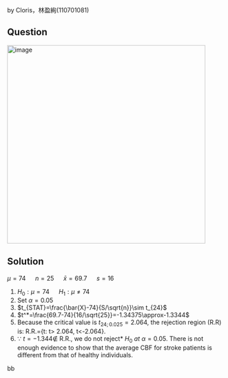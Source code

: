 by Cloris，林盈絢(110701081)
## Question

<img width="460" alt="image" src="https://github.com/user-attachments/assets/bd3830c8-ffed-4117-b8aa-2bc8c605ea2e" />

## Solution
$\mu=74$ &emsp; 
$n=25$ &emsp;
$\bar{x}=69.7$ &emsp;
$s=16$

1. $H_0:\mu=74$ &emsp; $H_1:\mu\neq74$
2. Set  $\alpha=0.05$
3.  $t_{STAT}=\frac{\bar{X}-74}{S/\sqrt{n}}\sim t_{24}$
4. $t^*=\frac{69.7-74}{16/\sqrt{25}}=-1.34375\approx-1.3344$
5. Because the critical value is $t_{24;0.025}=2.064$, the rejection region (R.R) is:
R.R.={t: t> 2.064, t<-2.064}. 
6. $\because$ $t=-1.344 \notin$ R.R., we do not reject* $H_0$ *at* $\alpha=0.05$.
   There is not enough evidence to show that the average CBF for stroke patients is different from that of healthy individuals.

bb